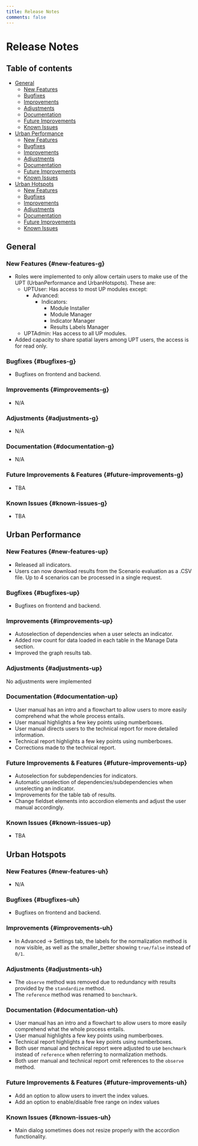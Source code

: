 ```yaml
---
title: Release Notes
comments: false
---
```



# Release Notes

## Table of contents
- [General](#general)
    - [New Features](#new-features-g)
    - [Bugfixes](#bugfixes-g)
    - [Improvements](#improvements-g)
    - [Adjustments](#adjustments-g)
    - [Documentation](#documentation-g)
    - [Future Improvements](#future-improvements-g)
    - [Known Issues](#known-issues-g)
- [Urban Performance](#urban-performance)
    - [New Features](#new-features-up)
    - [Bugfixes](#bugfixes-up)
    - [Improvements](#improvements-up)
    - [Adjustments](#adjustments-up)
    - [Documentation](#documentation-up)
    - [Future Improvements](#future-improvements-up)
    - [Known Issues](#known-issues-up)
- [Urban Hotspots](#urban-hotspots)
    - [New Features](#new-features-uh)
    - [Bugfixes](#bugfixes-uh)
    - [Improvements](#improvements-uh)
    - [Adjustments](#adjustments-uh)
    - [Documentation](#documentation-uh)
    - [Future Improvements](#future-improvements-uh)
    - [Known Issues](#known-issues-uh)

## General

### New Features {#new-features-g}
- Roles were implemented to only allow certain users to make use of the UPT (UrbanPerformance and UrbanHotspots). These are:
	- UPTUser: Has access to most UP modules except:
		- Advanced:
			- Indicators:
				- Module Installer
				- Module Manager
				- Indicator Manager
				- Results Labels Manager
	- UPTAdmin: Has access to all UP modules.
- Added capacity to share spatial layers among UPT users, the access is for read only.

### Bugfixes {#bugfixes-g}
- Bugfixes on frontend and backend.

### Improvements {#improvements-g}
- N/A

### Adjustments {#adjustments-g}
- N/A

### Documentation {#documentation-g}
- N/A

### Future Improvements & Features {#future-improvements-g}
- TBA

### Known Issues {#known-issues-g}
- TBA

## Urban Performance

### New Features {#new-features-up}
- Released all indicators.
- Users can now download results from the Scenario evaluation as a .CSV file. Up to 4 scenarios can be processed in a single request.

### Bugfixes {#bugfixes-up}
- Bugfixes on frontend and backend.

### Improvements {#improvements-up}
- Autoselection of dependencies when a user selects an indicator.
- Added row count for data loaded in each table in the Manage Data section.
- Improved the graph results tab.

### Adjustments {#adjustments-up}
No adjustments were implemented

### Documentation {#documentation-up}
- User manual has an intro and a flowchart to allow users to more easily comprehend what the whole process entails.
- User manual highlights a few key points using numberboxes.
- User manual directs users to the technical report for more detailed information.
- Technical report highlights a few key points using numberboxes.
- Corrections made to the technical report.

### Future Improvements & Features {#future-improvements-up}
- Autoselection for subdependencies for indicators.
- Automatic unselection of dependencies/subdependencies when unselecting an indicator.
- Improvements for the table tab of results.
- Change fieldset elements into accordion elements and adjust the user manual accordingly.

### Known Issues {#known-issues-up}
- TBA

## Urban Hotspots

### New Features {#new-features-uh}
- N/A

### Bugfixes {#bugfixes-uh}
- Bugfixes on frontend and backend.

### Improvements {#improvements-uh}
- In Advanced -> Settings tab, the labels for the normalization method is now visible, as well as the smaller_better showing `true/false` instead of `0/1`.

### Adjustments {#adjustments-uh}
- The `observe` method was removed due to redundancy with results provided by the `standardize` method.
- The `reference` method was renamed to `benchmark`.

### Documentation {#documentation-uh}
- User manual has an intro and a flowchart to allow users to more easily comprehend what the whole process entails.
- User manual highlights a few key points using numberboxes.
- Technical report highlights a few key points using numberboxes.
- Both user manual and technical report were adjusted to use `benchmark` instead of `reference` when referring to normalization methods.
- Both user manual and technical report omit references to the `observe` method.

### Future Improvements & Features {#future-improvements-uh}
- Add an option to allow users to invert the index values.
- Add an option to enable/disable free range on index values

### Known Issues {#known-issues-uh}
- Main dialog sometimes does not resize properly with the accordion functionality.